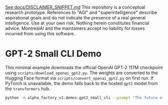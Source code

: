 [See docs/DISCLAIMER_SNIPPET.md](../../../docs/DISCLAIMER_SNIPPET.md)
This repository is a conceptual research prototype. References to "AGI" and "superintelligence" describe aspirational goals and do not indicate the presence of a real general intelligence. Use at your own risk. Nothing herein constitutes financial advice. MontrealAI and the maintainers accept no liability for losses incurred from using this software.

# GPT‑2 Small CLI Demo

This minimal example downloads the official OpenAI GPT‑2 117M checkpoint using
`scripts/download_openai_gpt2.py`. The weights are converted to the Hugging Face
format via `scripts/convert_openai_gpt2.py` on first run. If PyTorch is
unavailable, the demo falls back to the hosted `gpt2` model from the
`transformers` hub.

```bash
python -m alpha_factory_v1.demos.gpt2_small_cli --prompt "The future of AI" --max-length 50
```
